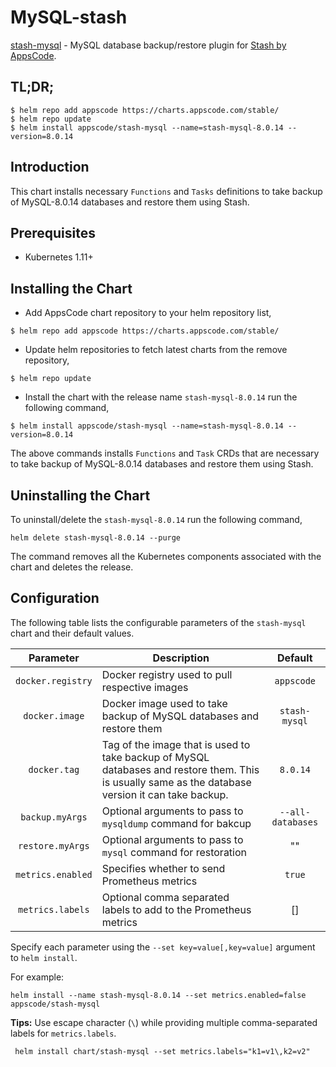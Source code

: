 # MySQL-stash

[stash-mysql](https://github.com/stashed/mysql) - MySQL database backup/restore plugin for [Stash by AppsCode](https://appscode.com/products/stash/).

## TL;DR;

```console
$ helm repo add appscode https://charts.appscode.com/stable/
$ helm repo update
$ helm install appscode/stash-mysql --name=stash-mysql-8.0.14 --version=8.0.14
```

## Introduction

This chart installs necessary `Functions` and `Tasks` definitions to take backup of MySQL-8.0.14 databases and restore them using Stash.

## Prerequisites

- Kubernetes 1.11+

## Installing the Chart

- Add AppsCode chart repository to your helm repository list,

```console
$ helm repo add appscode https://charts.appscode.com/stable/
```

- Update helm repositories to fetch latest charts from the remove repository,

```console
$ helm repo update
```

- Install the chart with the release name `stash-mysql-8.0.14` run the following command,

```console
$ helm install appscode/stash-mysql --name=stash-mysql-8.0.14 --version=8.0.14
```

The above commands installs `Functions` and `Task` CRDs that are necessary to take backup of MySQL-8.0.14 databases and restore them using Stash.

## Uninstalling the Chart

To uninstall/delete the `stash-mysql-8.0.14` run the following command,

```console
helm delete stash-mysql-8.0.14 --purge
```

The command removes all the Kubernetes components associated with the chart and deletes the release.

## Configuration

The following table lists the configurable parameters of the `stash-mysql` chart and their default values.

| Parameter         | Description                                                  | Default          |
|:-----------------:| ------------------------------------------------------------ |:----------------:|
| `docker.registry` | Docker registry used to pull respective images               | `appscode`       |
| `docker.image`    | Docker image used to take backup of MySQL databases and restore them | `stash-mysql` |
| `docker.tag`      | Tag of the image that is used to take backup of MySQL databases and restore them. This is usually same as the database version it can take backup. | `8.0.14`           |
| `backup.myArgs`   | Optional arguments to pass to `mysqldump` command  for bakcup | `--all-databases` |
| `restore.myArgs`  | Optional arguments to pass to `mysql` command for restoration | "" |
| `metrics.enabled` | Specifies whether to send Prometheus metrics                 | `true`           |
| `metrics.labels`  | Optional comma separated labels to add to the Prometheus metrics | [] |

Specify each parameter using the `--set key=value[,key=value]` argument to `helm install`.

For example:

```console
helm install --name stash-mysql-8.0.14 --set metrics.enabled=false appscode/stash-mysql
```

**Tips:** Use escape character (`\`) while providing multiple comma-separated labels for `metrics.labels`.

```console
 helm install chart/stash-mysql --set metrics.labels="k1=v1\,k2=v2"
```

